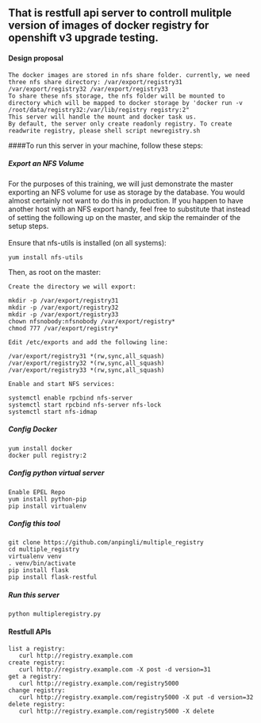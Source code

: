 That is restfull api server to controll mulitple version of images of docker registry for openshift v3 upgrade testing. 
-------
#### Design proposal
    The docker images are stored in nfs share folder. currently, we need three nfs share directory: /var/export/registry31  /var/export/registry32 /var/export/registry33
    To share these nfs storage, the nfs folder will be mounted to directory which will be mapped to docker storage by 'docker run -v /root/data/registry32:/var/lib/registry registry:2" 
    This server will handle the mount and docker task us.  
    By default, the server only create readonly registry. To create readwrite registry, please shell script newregistry.sh
       

####To run this server in your machine, follow these steps:
##### Export an NFS Volume
For the purposes of this training, we will just demonstrate the master exporting an NFS volume for use as storage by the database. You would almost certainly not want to do this in production. If you happen to have another host with an NFS export handy, feel free to substitute that instead of setting the following up on the master, and skip the remainder of the setup steps.<br>
<br>
Ensure that nfs-utils is installed (on all systems):<br>

    yum install nfs-utils

Then, as root on the master:<br>

    Create the directory we will export:

    mkdir -p /var/export/registry31
    mkdir -p /var/export/registry32
    mkdir -p /var/export/registry33
    chown nfsnobody:nfsnobody /var/export/registry*
    chmod 777 /var/export/registry*

    Edit /etc/exports and add the following line:

    /var/export/registry31 *(rw,sync,all_squash)
    /var/export/registry32 *(rw,sync,all_squash)
    /var/export/registry33 *(rw,sync,all_squash)

    Enable and start NFS services:

    systemctl enable rpcbind nfs-server
    systemctl start rpcbind nfs-server nfs-lock 
    systemctl start nfs-idmap
    
##### Config Docker
    yum install docker
    docker pull registry:2

##### Config python virtual server
    Enable EPEL Repo
    yum install python-pip
    pip install virtualenv

##### Config this tool

    git clone https://github.com/anpingli/multiple_registry
    cd multiple_registry
    virtualenv venv
    . venv/bin/activate
    pip install flask
    pip install flask-restful

##### Run this server
    python multipleregistry.py


#### Restfull APIs
    list a registry:
       curl http://registry.example.com
    create registry:
       curl http://registry.example.com -X post -d version=31
    get a registry:
       curl http://registry.example.com/registry5000
    change registry:
       curl http://registry.example.com/registry5000 -X put -d version=32
    delete registry:
       curl http://registry.example.com/registry5000 -X delete

